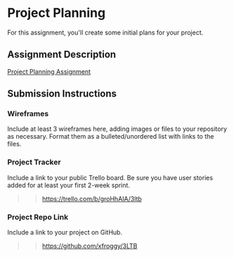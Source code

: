 # Project Planning
For this assignment, you'll create some initial plans for your project.

## Assignment Description
[Project Planning Assignment](https://education.launchcode.org/liftoff/modules/assignments/project-planning)

## Submission Instructions

### Wireframes

Include at least 3 wireframes here, adding images or files to your repository as necessary. Format them as a bulleted/unordered list with links to the files.
>>

### Project Tracker

Include a link to your public Trello board. Be sure you have user stories added for at least your first 2-week sprint.
>>https://trello.com/b/groHhAIA/3ltb

### Project Repo Link

Include a link to your project on GitHub.
>>https://github.com/xfroggy/3LTB
